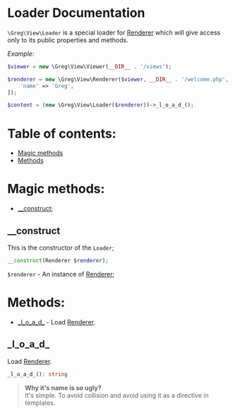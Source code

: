 # Loader Documentation

`\Greg\View\Loader` is a special loader for [Renderer](Renderer.md) which will give access only to its public properties and methods.

_Example:_

```php
$viewer = new \Greg\View\Viewer(__DIR__ . '/views');

$renderer = new \Greg\View\Renderer($viewer, __DIR__ . '/welcome.php', [
    'name' => 'Greg',
]);

$content = (new \Greg\View\Loader($renderer))->_l_o_a_d_();
```

# Table of contents:

* [Magic methods](#magic-methods)
* [Methods](#methods)

# Magic methods:

* [__construct](#__construct);

## __construct

This is the constructor of the `Loader`;

```php
__construct(Renderer $renderer);
```

`$renderer` - An instance of [Renderer](Renderer.md);

# Methods:

* [\_l_o_a_d\_](#_l_o_a_d_) - Load [Renderer](Renderer.md).

## \_l_o_a_d\_

Load [Renderer](Renderer.md).

```php
_l_o_a_d_(): string
```

> **Why it's name is so ugly?**  
> It's simple. To avoid collision and avoid using it as a directive in templates.
